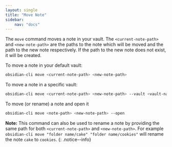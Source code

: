```yaml
---
layout: single
title: "Move Note"
sidebar:
    nav: "docs"
---
```


The `move` command moves a note in your vault. The `<current-note-path>` and `<new-note-path>` are the paths to the note which will be moved and the path to the new note respectively. If the path to the new note does not exist, it will be created. 

To move a note in your default vault:

```zsh
obsidian-cli move <current-note-path> <new-note-path>
```

To move a note in a specific vault:

```zsh
obsidian-cli move <current-note-path> <new-note-path> --vault <vault-name>
```

To move (or rename) a note and open it  
```zsh
obsidian-cli move <note-path> <new-note-path> --open
```

**Note:** This command can also be used to rename a note by providing the same path for both `<current-note-path>` and `<new-note-path>`. For example `obsidian-cli move "folder name/cake" "folder name/cookies"` will rename the note `cake` to `cookies`.
{: .notice--info}


